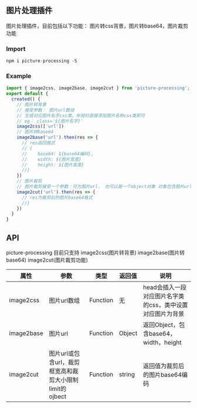 ## 图片处理插件
图片处理插件，目前包括以下功能： 图片转css背景，图片转base64，图片裁剪功能

### Import
```js
npm i picture-processing -S
```

### Example

```js
import { image2css, image2base, image2cut } from 'picture-processing';
export default {
  created() {
    // 图片转背景 
    // 接受参数： 图片url数组
    // 生成对应图片名字css类，布局时直接添加图片名称css类即可
    // eg： class='${图片名字}'
    image2css(['url'])
    // 图片转base64
    image2base('url').then(res => {
      // res返回格式
      // {
      //    base64: ${base64编码},
      //    width: ${图片宽度}
      //    height: ${图片高度}
      //}
    })
    // 图片裁剪
    // 图片裁剪接受一个参数：可为图片url， 也可以是一个object对象 对象包含图片url  裁剪框width，height，裁剪大小限制limit
    image2cut('url').then(res => {
      // res为裁剪后的图片base64格式
      //}
    })
  }
}
```

## **API**
picture-processing 目前只支持 image2css(图片转背景) image2base(图片转base64) image2cut(图片裁剪功能)

| 属性 | 参数 | 类型 | 返回值 | 说明 |
| ------ | ------ | ------ | ------ | ------ |
| image2css | 图片url数组 | Function | 无 | head会插入一段对应图片名字类的css，类中设置对应图片为背景|
| image2base | 图片url | Function | Object | 返回Object，包含base64，width，height|
| image2cut | 图片url或包含url，裁剪框宽高和裁剪大小限制limit的ojbect | Function | string |返回值为裁剪后的图片base64编码|


